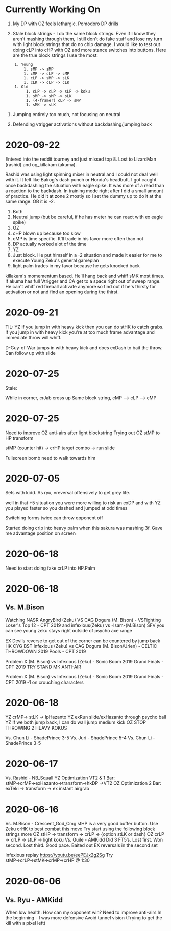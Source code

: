 # Currently Working On

1. My DP with OZ feels lethargic. Pomodoro DP drills

1. Stale block strings - I do the same block strings. Even if I know they aren't mashing through them, I still don't do fake stuff and lose my turn with light block strings that do no chip damage. I would like to test out doing cLP into cHP with OZ and more stance switches into buttons. Here are the true block strings I use the most:
```
    1. Young
        1. sMP -> sMP
        1. cMP -> cLP -> cMP
        1. cLP -> sMP -> sLK
        1. cLK -> cLP -> cLK
    1. Old
         1. cLP -> cLP -> sLP -> koku
         1. sMP -> sMP -> sLK
         1. (4-framer) cLP -> sMP
         1. sMK -> sLK
```
1. Jumping entirely too much, not focusing on neutral

1. Defending vtrigger activations without backdashing/jumping back

# 2020-09-22

Entered into the reddit tourney and just missed top 8. Lost to LizardMan (rashid) and og_killakam (akuma).

Rashid was using light spinning mixer in neutral and I could not deal well with it. It felt like Balrog's dash punch or Honda's headbutt. I got caught once backdashing the situation with eagle spike. It was more of a read than a reaction to the backdash. In training mode right after I did a small amount of practice. He did it at zone 2 mostly so I set the dummy up to do it at the same range. OB it is -2.

1. Both
  1. Neutral jump (but be careful, if he has meter he can react with ex eagle spike)
1. OZ
  1. cHP blown up because too slow
  1. cMP is time specific. It'll trade in his favor more often than not
  1. DP actually worked alot of the time
1. YZ
  1. Just block. He put himself in a -2 situation and made it easier for me to execute Young Zeku's general gameplan
  1. light palm trades in my favor because he gets knocked back

killakam's momementum based. He'll hang back and whiff sMK most times. If akuma has full Vtrigger and CA get to a space right out of sweep range. He can't whiff red fireball
activate anymore so find out if he's thirsty for activation or not and find an opening during the thirst.

# 2020-09-21

TIL: YZ If you jump in with heavy kick then you can do stHK to catch grabs. If you jump in with heavy kick you’re at too much frame advantage and immediate throw will whiff.

D-Guy-of-War jumps in with heavy kick and does exDash to bait the throw. Can follow up with slide

# 2020-07-25

Stale:

While in corner, crJab cross up
Same block string, cMP --> cLP --> cMP

# 2020-07-25
Need to improve OZ anti-airs after light blockstring
Trying out OZ stMP to HP transform

stMP (counter hit) → crHP target combo → run slide

Fullscreen bomb need to walk towards him

# 2020-07-05

Sets with kidd. As ryu, vreversal offensively to get grey life.

well in that +5 situation you were more willing to risk an exDP
and with YZ you played faster
so you dashed and jumped at odd times

Switching forms twice can throw opponent off

Started doing crlp into heavy palm when this sakura was mashing 3f. Gave me advantage position on screen

# 2020-06-18

Need to start doing fake crLP into HP.Palm

# 2020-06-18

## Vs. M.Bison

Watching NASR AngryBird (Zeku) VS CAG Dogura (M. Bison) - VSFighting Loser's Top 12 - CPT 2019 and infexious(Zeku) vs -Isam-(M.Bison) SFV you can see young zeku stays right outside of psycho axe range

EX Devils reverse to get out of the corner can be countered by jump back HK CYG BST Infexious (Zeku) vs CAG Dogura (M. Bison/Urien) - CELTIC THROWDOWN 2019 Pools - CPT 2019 

Problem X (M. Bison) vs Infexious (Zeku) - Sonic Boom 2019 Grand Finals - CPT 2019 TRY STAND MK ANTI-AIR

Problem X (M. Bison) vs Infexious (Zeku) - Sonic Boom 2019 Grand Finals - CPT 2019 -1 on crouching characters

# 2020-06-18
YZ crMP→ stLK → lpHazanto
YZ exRun slide/exHazanto through psycho ball
YZ If we both jump back, I can do wall jump medium kick
OZ STOP THROWING 2 HEAVY KOKUS

Vs. Chun Li - ShadePrince
3-5
Vs. Juri - ShadePrince
5-4
Vs. Chun Li - ShadePrince
3-5

# 2020-06-17
Vs. Rashid - NB_Squall
YZ Optimization VT2 & 1 Bar: stMP→crMP→exHazanto→transform→hkDP →VT2
OZ Optimization 2 Bar: exTeki → transform → ex instant airgrab

# 2020-06-16

Vs. M.Bison - Crescent_God_Cmg
stHP is a very good buffer button. Use Zeku crHK to best combat this move
Try start using the following block strings more
OZ stHP → transform → crLP → {option stLK or dash}
OZ crLP → crLP → stLP → light koku
Vs. Guile - AMKidd
Did 3 FT5’s. Lost first. Won second. Lost third.
Good pace. Baited out EX reversals in the second set

Infexious replay https://youtu.be/eePEJx2g2Sg 
Try stMP→crLP→stMK→crMP→crHP @ 1:30

# 2020-06-06

## Vs. Ryu - AMKidd

When low health: How can my opponent win?
Need to improve anti-airs
In the beginning - I was more defensive
Avoid tunnel vision (Trying to get the kill with a pixel left)

